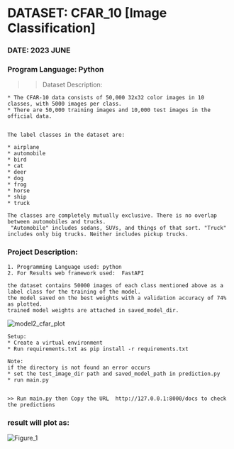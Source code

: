 # DATASET: CFAR_10 [Image Classification]
### DATE: 2023 JUNE
### Program Language: Python

>>Dataset Description:
```
* The CFAR-10 data consists of 50,000 32x32 color images in 10 classes, with 5000 images per class.
* There are 50,000 training images and 10,000 test images in the official data.


The label classes in the dataset are:

* airplane
* automobile
* bird
* cat
* deer
* dog
* frog
* horse
* ship
* truck

The classes are completely mutually exclusive. There is no overlap between automobiles and trucks.
 "Automobile" includes sedans, SUVs, and things of that sort. "Truck" includes only big trucks. Neither includes pickup trucks.
```

### Project Description:
```
1. Programming Language used: python
2. For Results web framework used:  FastAPI

the dataset contains 50000 images of each class mentioned above as a label class for the training of the model.
the model saved on the best weights with a validation accuracy of 74% as plotted.
trained model weights are attached in saved_model_dir.
```
![model2_cfar_plot](https://github.com/MANOJ-S-NEGI/CFAR_10/assets/99602627/9d20d4a2-9df9-4811-8f74-d947ee697411)


```
Setup:
* Create a virtual environment
* Run requirements.txt as pip install -r requirements.txt

Note:
if the directory is not found an error occurs
* set the test_image_dir path and saved_model_path in prediction.py
* run main.py


>> Run main.py then Copy the URL  http://127.0.0.1:8000/docs to check the predictions
```
### result will plot as:
![Figure_1](https://github.com/MANOJ-S-NEGI/CFAR_10/assets/99602627/f285fd8b-1799-4dc8-9fc9-6720b396bc0d)



